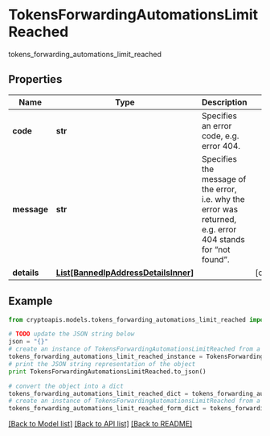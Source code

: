 # TokensForwardingAutomationsLimitReached

tokens_forwarding_automations_limit_reached

## Properties
Name | Type | Description | Notes
------------ | ------------- | ------------- | -------------
**code** | **str** | Specifies an error code, e.g. error 404. | 
**message** | **str** | Specifies the message of the error, i.e. why the error was returned, e.g. error 404 stands for “not found”. | 
**details** | [**List[BannedIpAddressDetailsInner]**](BannedIpAddressDetailsInner.md) |  | [optional] 

## Example

```python
from cryptoapis.models.tokens_forwarding_automations_limit_reached import TokensForwardingAutomationsLimitReached

# TODO update the JSON string below
json = "{}"
# create an instance of TokensForwardingAutomationsLimitReached from a JSON string
tokens_forwarding_automations_limit_reached_instance = TokensForwardingAutomationsLimitReached.from_json(json)
# print the JSON string representation of the object
print TokensForwardingAutomationsLimitReached.to_json()

# convert the object into a dict
tokens_forwarding_automations_limit_reached_dict = tokens_forwarding_automations_limit_reached_instance.to_dict()
# create an instance of TokensForwardingAutomationsLimitReached from a dict
tokens_forwarding_automations_limit_reached_form_dict = tokens_forwarding_automations_limit_reached.from_dict(tokens_forwarding_automations_limit_reached_dict)
```
[[Back to Model list]](../README.md#documentation-for-models) [[Back to API list]](../README.md#documentation-for-api-endpoints) [[Back to README]](../README.md)


